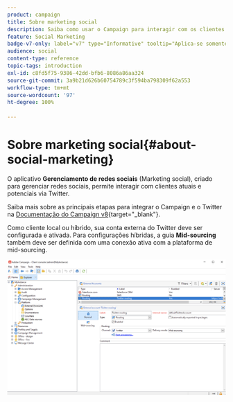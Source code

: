 ```yaml
---
product: campaign
title: Sobre marketing social
description: Saiba como usar o Campaign para interagir com os clientes via Twitter
feature: Social Marketing
badge-v7-only: label="v7" type="Informative" tooltip="Aplica-se somente ao Campaign Classic v7"
audience: social
content-type: reference
topic-tags: introduction
exl-id: c8fd5f75-9386-42dd-bfb6-8086a86aa324
source-git-commit: 3a9b21d626b60754789c3f594ba798309f62a553
workflow-type: tm+mt
source-wordcount: '97'
ht-degree: 100%

---
```


# Sobre marketing social{#about-social-marketing}



O aplicativo **Gerenciamento de redes sociais** (Marketing social), criado para gerenciar redes sociais, permite interagir com clientes atuais e potenciais via Twitter.

Saiba mais sobre as principais etapas para integrar o Campaign e o Twitter na [Documentação do Campaign v8](https://experienceleague.adobe.com/docs/campaign/campaign-v8/connect/ac-tw.html?lang=pt-BR){target="_blank"}.

Como cliente local ou híbrido, sua conta externa do Twitter deve ser configurada e ativada. Para configurações híbridas, a guia **Mid-sourcing** também deve ser definida com uma conexão ativa com a plataforma de mid-sourcing.

![](assets/tw-external-account.png)

